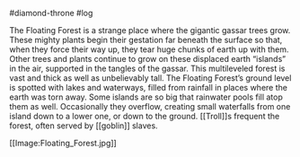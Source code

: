 #diamond-throne #log

The Floating Forest is a strange place where the gigantic gassar trees grow. These mighty plants begin their gestation far beneath the surface so that, when they force their way up, they tear huge chunks of earth up with them. Other trees and plants continue to grow on these displaced earth “islands” in the air, supported in the tangles of the gassar. This multileveled forest is vast and thick as well as unbelievably tall. The Floating Forest’s ground level is spotted with lakes and waterways, filled from rainfall in places where the earth was torn away. Some islands are so big that rainwater pools fill atop them as well. Occasionally they overflow, creating small waterfalls from one island down to a lower one, or down to the ground. [[Troll]]s frequent the forest, often served by [[goblin]] slaves.
[[Image:Floating_Forest.jpg]]
